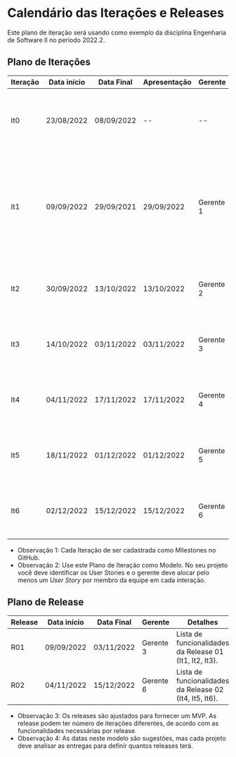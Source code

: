 # Calendário das Iterações e Releases

Este plano de iteração será usando como exemplo da disciplina Engenharia de Software II no período 2022.2.

## Plano de Iterações

Iteração | Data início | Data Final | Apresentação | Gerente  | Detalhes
-------- | ----------- | ---------- | ------------ | -------  | -------
It0      | 23/08/2022  | 08/09/2022 |      --      |    --    | Planejamento, Estudos dos Modelos de Documentos e Definição de Tecnologias dos projetos
It1      | 09/09/2022  | 29/09/2021 | 29/09/2022   | Gerente 1 | Criar Documento de Visão, Modelos e Plano de Iteração e Plano de Release,  Estrutura do Projeto (código base), Detalhar User Stories, Implementar User Stories e Testar User Stories
It2      | 30/09/2022  | 13/10/2022 | 13/10/2022   | Gerente 2 | Detalhar, Implementar e Testar User Stories, Deploy da Interação/Release
It3      | 14/10/2022  | 03/11/2022 | 03/11/2022   | Gerente 3 | Detalhar, Implementar e Testar User Stories, Deploy da Interação/Release
It4      | 04/11/2022  | 17/11/2022 | 17/11/2022   | Gerente 4 | Detalhar, Implementar e Testar User Stories, Deploy da Interação/Release
It5      | 18/11/2022  | 01/12/2022 | 01/12/2022   | Gerente 5 | Detalhar, Implementar e Testar User Stories, Deploy da Interação/Release
It6      | 02/12/2022  | 15/12/2022 | 15/12/2022   | Gerente 6 | Detalhar, Implementar e Testar User Stories, Deploy da Interação/Release

* Observação 1: Cada Iteração de ser cadastrada como Milestones no GitHub.
* Observação 2: Use este Plano de Iteração como Modelo. No seu projeto você deve identificar os User Stories e o gerente deve alocar pelo menos um *User Story* por membro da equipe em cada interação.

## Plano de Release

Release | Data início | Data Final | Gerente   | Detalhes
------- | ----------- | ---------- | --------- | --------
R01     | 09/09/2022  | 03/11/2022 | Gerente 3 | Lista de funcionalidades da Release 01 (It1, It2, It3).
R02     | 04/11/2022  | 15/12/2022 | Gerente 6 | Lista de funcionalidades da Release 02 (It4, It5, It6).

* Observação 3: Os releases são ajustados para fornecer um MVP. As release podem ter número de iterações diferentes, de acordo com as funcionalidades necessárias por release.
* Observação 4: As datas neste modelo são sugestões, mas cada projeto deve analisar as entregas para definir quantos releases terá.
